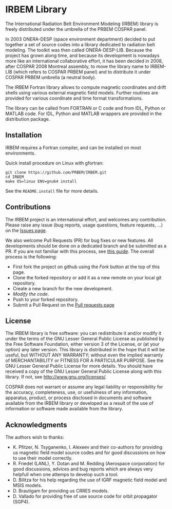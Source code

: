 IRBEM Library
=============

The International Radiation Belt Environment Modeling (IRBEM) library is
freely distributed under the umbrella of the PRBEM COSPAR panel.

In 2003 ONERA-DESP (space environment department) decided to put together a
set of source codes into a library dedicated to radiation belt modeling. The
toolkit was then called ONERA-DESP-LIB. Because the project has grown along
time, and because its development is nowadays more like an international
collaborative effort, it has been decided in 2008, after COSPAR 2008
Montreal assembly, to move the library name to IRBEM-LIB (which refers to
COSPAR PRBEM panel) and to distribute it under COSPAR PRBEM umbrella (a
neutral body).

The IRBEM Fortran library allows to compute magnetic coordinates and drift
shells using various external magnetic field models.  Further routines are
provided for  various coordinate and time format transformations.

The library can be called from FORTRAN or C code and from IDL, Python or
MATLAB code. For IDL, Python and MATLAB wrappers are provided in the
distribution package. 

Installation
------------
IRBEM requires a Fortran compiler, and can be installed on most
environments.

Quick install procedure on Linux with gfortran:

    git clone https://github.com/PRBEM/IRBEM.git
	cd IRBEM
	make OS=linux ENV=gnu64 install

See the `README.install` file for more details.

Contributions
-------------

The IRBEM project is an international effort, and welcomes any contribution.
Please raise any issue (bug reports, usage questions, feature requests, ...)
on the [Issues page](https://github.com/PRBEM/IRBEM/issues).

We also welcome Pull Requests (PR) for bug fixes or new features. All
developments should be done on a dedicated branch and be submitted as a PR.
If you are not familiar with this process, see [this
guide](https://guides.github.com/activities/forking/). The overall process is
the following:

  - First fork the project on github using the *Fork* button at the top of
    this page.
  - Clone the forked repository or add it as a new remote on your local git
	repository.
  - Create a new branch for the new development.
  - *Modify the code*.
  - Push to your forked repository.
  - Submit a Pull Request on the [Pull requests
	page](https://github.com/PRBEM/IRBEM/pulls)

License
-------
The IRBEM library is free software: you can redistribute it and/or modify it
under the terms of the GNU Lesser General Public License as published by the
Free Software Foundation, either version 3 of the License, or (at your
option) any later version. This library is distributed in the hope that it
will be useful, but WITHOUT ANY WARRANTY; without even the implied warranty
of MERCHANTABILITY or FITNESS FOR A PARTICULAR PURPOSE. See the GNU Lesser
General Public License for more details. You should have received a copy of
the GNU Lesser General Public License along with this library. If not, see
http://www.gnu.org/licenses/.

COSPAR does not warrant or assume any legal liability or responsibility for
the accuracy, completeness, use, or usefulness of any information,
apparatus, product, or process disclosed in documents and software available
from the IRBEM library or developed as a result of the use of information or
software made available from the library.

Acknowledgments
---------------
The authors wish to thanks:

 - K. Pfitzer, N. Tsyganenko, I. Alexeev and their co-authors for providing
   us magnetic field model source codes and for good discussions on how to
   use their model correctly. 
 - R. Friedel (LANL), Y. Dotan and M. Redding (Aerospace corporation) for
   good discussions, advices and bug reports which are always very helpfull
   when one attemps to develop such a tool.
 - D. Bilitza for his help regarding the use of IGRF magnetic field model
   and MSIS models.
 - D. Brautigam for providing us CRRES models.
 - D. Vallado for providing free of use source code for orbit propagator
   (SGP4).
